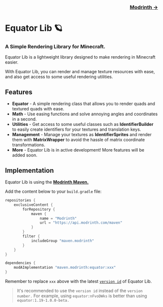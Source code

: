 ### <p align=right>[Modrinth →](https://modrinth.com/mod/equator)</p>

# Equator Lib 🪐

### A Simple Rendering Library for Minecraft.

Equator Lib is a lightweight library designed to make rendering in Minecraft easier.

With Equator Lib, you can render and manage texture resources with ease, and 
also get access to some useful rendering utilities.

## Features

- **Equator** - A simple rendering class that allows you to render quads and 
  textured quads with ease.
- **Math** - Use easing functions and solve annoying angles and coordinates in a second.
- **Utilities** - Get access to some useful classes such as **IdentifierBuilder** to easily create identifiers for your textures and translation keys.
- **Management** - Manage your textures as **IdentifierSprites** and render them with **MatrixWrapper** to avoid the hassle of matrix coordinate transformations.
- **More** - Equator Lib is in active development! More features will be added soon.

## Implementation

Equator Lib is using the **[Modrinth Maven.](https://docs.modrinth.com/docs/tutorials/maven/#loom-fabric-quilt-architectury)**

Add the content below to your `build.gradle` file:

```groovy
repositories {
    exclusiveContent {
        forRepository {
            maven {
                name = "Modrinth"
                url = "https://api.modrinth.com/maven"
            }
        }
        filter {
            includeGroup "maven.modrinth"
        }
    }
}
```

```groovy
dependencies {
    modAImplementation "maven.modrinth:equator:xxx"
}
```

Remember to replace `xxx` above with the latest [`version id`](https://modrinth.com/mod/equator/versions) of Equator Lib.

> It's recommended to use the `version id` instead of the `version number.` For example, using `equator:nFvoDWks` is better than using `equator:1.19-1.0.0-beta.`

